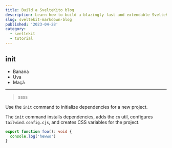 ```yaml
---
title: Build a SvelteKito blog
description: Learn how to build a blazingly fast and extendable SvelteKit Markdown blog for poets.
slug: sveltekit-markdown-blog
published: '2023-04-28'
category:
  - sveltekit
  - tutorial
---
```


## init

- Banana
- Uva
- Maçã

---

> ssss

Use the `init` command to initialize dependencies for a new project.

The `init` command installs dependencies, adds the `cn` util, configures `tailwind.config.cjs`, and creates CSS variables for the project.

```ts
export function foo(): void {
  console.log('hewwo')
}
```
